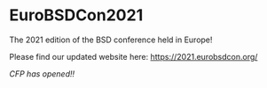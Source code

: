 # EuroBSDCon2021
The 2021 edition of the BSD conference held in Europe!

Please find our updated website here:
https://2021.eurobsdcon.org/

*CFP has opened!!*
